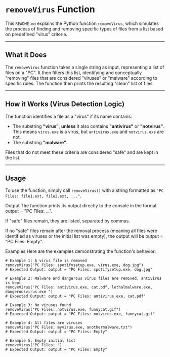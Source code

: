 # `removeVirus` Function

This `README.md` explains the Python function `removeVirus`, which simulates the process of finding and removing specific types of files from a list based on predefined "virus" criteria.

---

## What it Does

The `removeVirus` function takes a single string as input, representing a list of files on a "PC". It then filters this list, identifying and conceptually "removing" files that are considered "viruses" or "malware" according to specific rules. The function then prints the resulting "clean" list of files.

---

## How it Works (Virus Detection Logic)

The function identifies a file as a "virus" if its name contains:

* The substring **"virus"**, **unless** it also contains **"antivirus"** or **"notvirus"**. This means `virus.exe` is a virus, but `antivirus.exe` and `notvirus.exe` are not.
* The substring **"malware"**.

Files that do not meet these criteria are considered "safe" and are kept in the list.

---

## Usage

To use the function, simply call `removeVirus()` with a string formatted as `"PC Files: file1.ext, file2.ext, ..."`.

Output
The function prints its output directly to the console in the format output = "PC Files: ...".

If "safe" files remain, they are listed, separated by commas.

If no "safe" files remain after the removal process (meaning all files were identified as viruses or the initial list was empty), the output will be output = "PC Files: Empty".

Examples
Here are the examples demonstrating the function's behavior:
```
# Example 1: A virus file is removed
removeVirus("PC Files: spotifysetup.exe, virus.exe, dog.jpg")
# Expected Output: output = "PC Files: spotifysetup.exe, dog.jpg"

# Example 2: Malware and dangerous virus files are removed, antivirus is kept
removeVirus("PC Files: antivirus.exe, cat.pdf, lethalmalware.exe, dangerousvirus.exe ")
# Expected Output: output = "PC Files: antivirus.exe, cat.pdf"

# Example 3: No viruses found
removeVirus("PC Files: notvirus.exe, funnycat.gif")
# Expected Output: output = "PC Files: notvirus.exe, funnycat.gif"

# Example 4: All files are viruses
removeVirus("PC Files: myvirus.exe, anothermalware.txt")
# Expected Output: output = "PC Files: Empty"

# Example 5: Empty initial list
removeVirus("PC Files: ")
# Expected Output: output = "PC Files: Empty"
```
